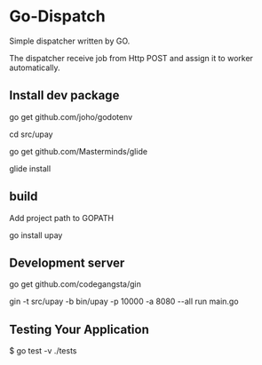 # Go-Dispatch

Simple dispatcher written by GO.

The dispatcher receive job from Http POST and assign it to worker automatically.

## Install dev package

go get github.com/joho/godotenv

cd src/upay

go get github.com/Masterminds/glide

glide install

## build

Add project path to GOPATH 

go install upay

## Development server

go get github.com/codegangsta/gin

gin -t src/upay -b bin/upay -p 10000 -a 8080 --all run main.go

## Testing Your Application

$ go test -v ./tests
